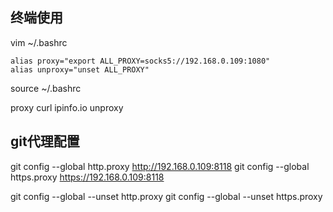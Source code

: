 ## 终端使用
vim ~/.bashrc
```
alias proxy="export ALL_PROXY=socks5://192.168.0.109:1080"
alias unproxy="unset ALL_PROXY"
```
source ~/.bashrc

proxy
curl ipinfo.io
unproxy

## git代理配置
git config --global http.proxy http://192.168.0.109:8118
git config --global https.proxy https://192.168.0.109:8118

git config --global --unset http.proxy
git config --global --unset https.proxy
